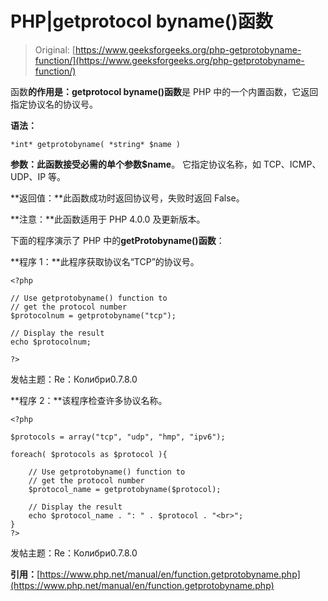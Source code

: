 # PHP|getprotocol byname()函数

> Original: [https://www.geeksforgeeks.org/php-getprotobyname-function/](https://www.geeksforgeeks.org/php-getprotobyname-function/)

函数**的作用是：getprotocol byname()函数**是 PHP 中的一个内置函数，它返回指定协议名的协议号。

**语法：**

```
*int* getprotobyname( *string* $name )
```

**参数：**此函数接受必需的单个参数**$name**。 它指定协议名称，如 TCP、ICMP、UDP、IP 等。

**返回值：**此函数成功时返回协议号，失败时返回 False。

**注意：**此函数适用于 PHP 4.0.0 及更新版本。

下面的程序演示了 PHP 中的**getProtobyname()函数**：

**程序 1：**此程序获取协议名“TCP”的协议号。

```
<?php

// Use getprotobyname() function to 
// get the protocol number
$protocolnum = getprotobyname("tcp");

// Display the result
echo $protocolnum;

?>
```

发帖主题：Re：Колибри0.7.8.0

**程序 2：**该程序检查许多协议名称。

```
<?php

$protocols = array("tcp", "udp", "hmp", "ipv6");

foreach( $protocols as $protocol ){

    // Use getprotobyname() function to 
    // get the protocol number
    $protocol_name = getprotobyname($protocol);

    // Display the result
    echo $protocol_name . ": " . $protocol . "<br>";
}
?>
```

发帖主题：Re：Колибри0.7.8.0

**引用：**[https://www.php.net/manual/en/function.getprotobyname.php](https://www.php.net/manual/en/function.getprotobyname.php)